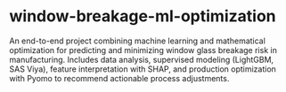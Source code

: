 # window-breakage-ml-optimization
An end-to-end project combining machine learning and mathematical optimization for predicting and minimizing window glass breakage risk in manufacturing. Includes data analysis, supervised modeling (LightGBM, SAS Viya), feature interpretation with SHAP, and production optimization with Pyomo to recommend actionable process adjustments.
